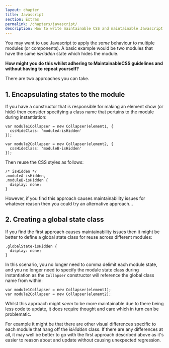```yaml
---
layout: chapter
title: Javascript
section: Extras
permalink: /chapters/javascript/
description: How to write maintainable CSS and maintainable Javascript at the same time.
---
```


You may want to use Javascript to apply the *same* behaviour to multiple modules (or components). A basic example would be two modules that have the same *isHidden* state which hides the module.

**How might you do this whilst adhering to MaintainableCSS guidelines and without having to repeat yourself?**

There are two approaches you can take.

## 1. Encapsulating states to the module

If you have a constructor that is responsible for making an element show (or hide) then consider specifying a class name that pertains to the module during instantiation:

	var module1Collapser = new Collapser(element1, {
	  cssHideClass: 'moduleA-isHidden'
	});

	var module2Collapser = new Collapser(element2, {
	  cssHideClass: 'moduleB-isHidden'
	});

Then reuse the CSS styles as follows:

	/* isHidden */
	.moduleA-isHidden,
	.moduleB-isHidden {
      display: none;
	}

However, if you find this approach causes maintainability issues for whatever reason then you could try an alternative approach...

## 2. Creating a global state class

If you find the first approach causes maintainability issues then it might be better to define a global state class for reuse across different modules:

	.globalState-isHidden {
      display: none;
	}

In this scenario, you no longer need to comma delimit each module state, and you no longer need to specify the module state class during instantiation as the `Collapser` constructor will reference the global class name from within:

	var module1Collapser = new Collapser(element1);
	var module2Collapser = new Collapser(element2);

Whilst this approach might *seem* to be more maintainable due to there being less code to update, it does require thought and care which in turn can be problematic.

For example it might be that there are other visual differences specific to each module that hang off the *isHidden* class. If there are any differences at all, it may well be better to go with the first approach described above as it's easier to reason about and update without causing unexpected regression.

<!-- display: flex vs display: block -->